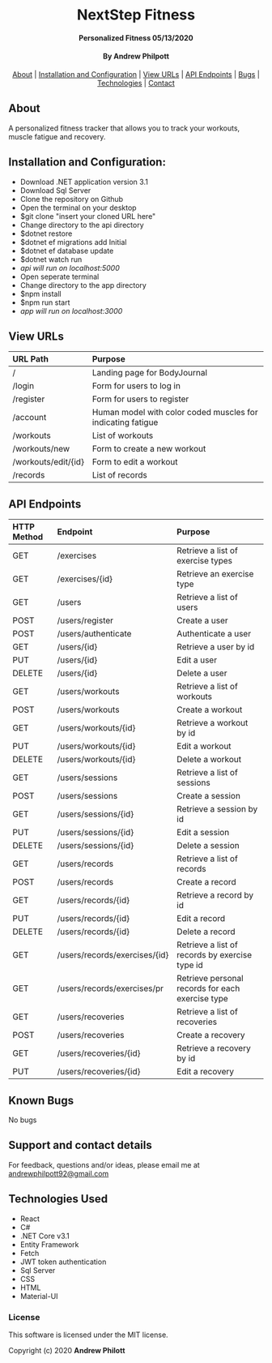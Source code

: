 <div align=center>

# NextStep Fitness

#### Personalized Fitness 05/13/2020

#### By **Andrew Philpott**

[About](#About) | [Installation and Configuration](#Installation-and-Configuration) | [View URLs](#View-URLs) | [API Endpoints](#API-Endpoints) | [Bugs](#Known-Bugs) | [Technologies](#Technologies-Used) | [Contact](#Support-and-Contact-Details)

</div>

## About

A personalized fitness tracker that allows you to track your workouts, muscle fatigue and recovery.

## Installation and Configuration:

- Download .NET application version 3.1
- Download Sql Server
- Clone the repository on Github
- Open the terminal on your desktop
- \$git clone "insert your cloned URL here"
- Change directory to the api directory
- \$dotnet restore
- \$dotnet ef migrations add Initial
- \$dotnet ef database update
- \$dotnet watch run
- _api will run on localhost:5000_
- Open seperate terminal
- Change directory to the app directory
- \$npm install
- \$npm run start
- _app will run on localhost:3000_

## View URLs

| URL Path            | Purpose                                                     |
| :------------------ | :---------------------------------------------------------- |
| /                   | Landing page for BodyJournal                                |
| /login              | Form for users to log in                                    |
| /register           | Form for users to register                                  |
| /account            | Human model with color coded muscles for indicating fatigue |
| /workouts           | List of workouts                                            |
| /workouts/new       | Form to create a new workout                                |
| /workouts/edit/{id} | Form to edit a workout                                      |
| /records            | List of records                                             |

## API Endpoints

| HTTP Method | Endpoint                      | Purpose                                          |
| :---------- | :---------------------------- | :----------------------------------------------- |
| GET         | /exercises                    | Retrieve a list of exercise types                |
| GET         | /exercises/{id}               | Retrieve an exercise type                        |
| GET         | /users                        | Retrieve a list of users                         |
| POST        | /users/register               | Create a user                                    |
| POST        | /users/authenticate           | Authenticate a user                              |
| GET         | /users/{id}                   | Retrieve a user by id                            |
| PUT         | /users/{id}                   | Edit a user                                      |
| DELETE      | /users/{id}                   | Delete a user                                    |
| GET         | /users/workouts               | Retrieve a list of workouts                      |
| POST        | /users/workouts               | Create a workout                                 |
| GET         | /users/workouts/{id}          | Retrieve a workout by id                         |
| PUT         | /users/workouts/{id}          | Edit a workout                                   |
| DELETE      | /users/workouts/{id}          | Delete a workout                                 |
| GET         | /users/sessions               | Retrieve a list of sessions                      |
| POST        | /users/sessions               | Create a session                                 |
| GET         | /users/sessions/{id}          | Retrieve a session by id                         |
| PUT         | /users/sessions/{id}          | Edit a session                                   |
| DELETE      | /users/sessions/{id}          | Delete a session                                 |
| GET         | /users/records                | Retrieve a list of records                       |
| POST        | /users/records                | Create a record                                  |
| GET         | /users/records/{id}           | Retrieve a record by id                          |
| PUT         | /users/records/{id}           | Edit a record                                    |
| DELETE      | /users/records/{id}           | Delete a record                                  |
| GET         | /users/records/exercises/{id} | Retrieve a list of records by exercise type id   |
| GET         | /users/records/exercises/pr   | Retrieve personal records for each exercise type |
| GET         | /users/recoveries             | Retrieve a list of recoveries                    |
| POST        | /users/recoveries             | Create a recovery                                |
| GET         | /users/recoveries/{id}        | Retrieve a recovery by id                        |
| PUT         | /users/recoveries/{id}        | Edit a recovery                                  |

## Known Bugs

No bugs

## Support and contact details

For feedback, questions and/or ideas, please email me at <andrewphilpott92@gmail.com>

## Technologies Used

- React
- C#
- .NET Core v3.1
- Entity Framework
- Fetch
- JWT token authentication
- Sql Server
- CSS
- HTML
- Material-UI

### License

This software is licensed under the MIT license.

Copyright (c) 2020 **Andrew Philott**
